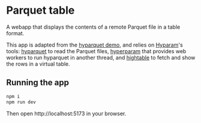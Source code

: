 # Parquet table

A webapp that displays the contents of a remote Parquet file in a table format.

This app is adapted from the [hyparquet demo](https://github.com/hyparam/demos/tree/master/hyparquet), and relies on [Hyparam](https://hyperparam.app/)'s tools: [hyparquet](https://github.com/hyparam/hyparquet) to read the Parquet files, [hyperparam](https://github.com/hyparam/hyperparam-cli) that provides web workers to run hyparquet in another thread, and [hightable](https://github.com/hyparam/hightable) to fetch and show the rows in a virtual table.

## Running the app

```bash
npm i
npm run dev
```

Then open http://localhost:5173 in your browser.
